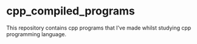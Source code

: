# cpp_compiled_programs
This repository contains cpp programs that I've made whilst studying cpp programming language.
